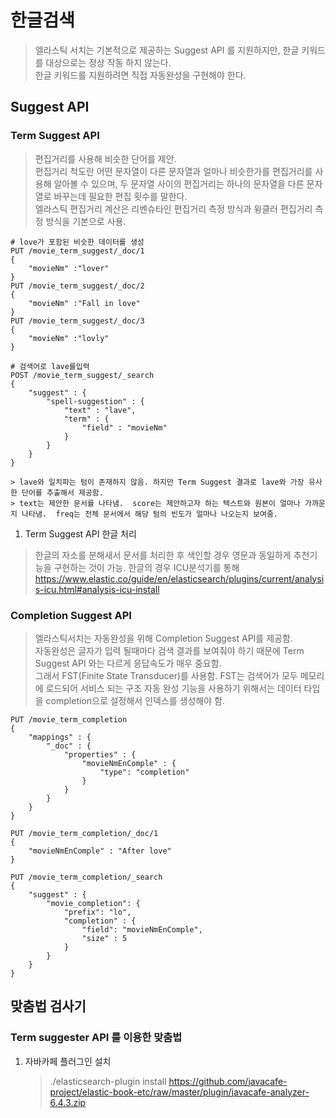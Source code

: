 # 한글검색
> 엘라스틱 서치는 기본적으로 제공하는 Suggest API 를 지원하지만, 한글 키워드를 대상으로는 정상 작동 하지 않는다.  
> 한글 키워드를 지원하려면 직접 자동완성을 구현해야 한다.  

## Suggest API

### Term Suggest API
> 편집거리를 사용해 비슷한 단어를 제안.  
> 편집거리 척도란 어떤 문자열이 다른 문자열과 얼마나 비슷한가를 편집거리를 사용해 알아볼 수 있으며, 두 문자열 사이의 편집거리는 하나의 문자열을 다른 문자열로 바꾸는데 필요한 편집 횟수를 말한다.  
> 엘라스틱 편집거리 계산은 리벤슈타인 편집거리 측정 방식과 윙클러 편집거리 측정 방식을 기본으로 사용.  

```
# love가 포함된 비슷한 데이터를 생성
PUT /movie_term_suggest/_doc/1
{
    "movieNm" :"lover"
}
PUT /movie_term_suggest/_doc/2
{
    "movieNm" :"Fall in love"
}
PUT /movie_term_suggest/_doc/3
{
    "movieNm" :"lovly"
}

# 검색어로 lave를입력
POST /movie_term_suggest/_search
{
    "suggest" : {
        "spell-suggestion" : {
            "text" : "lave",
            "term" : {
                "field" : "movieNm"
            }
        }
    }
}

> lave와 일치파는 텀이 존재하지 않음. 하지만 Term Suggest 결과로 lave와 가장 유사한 단어를 추출해서 제공함.  
> text는 제안한 문서를 나타냄.  score는 제안하고자 하는 텍스트와 원본이 얼마나 가까운지 나타냄.  freq는 전체 문서에서 해당 텀의 빈도가 얼마나 나오는지 보여줌.
```

1. Term Suggest API 한글 처리
> 한글의 자소를 분해새서 문서를 처리한 후 색인할 경우 영문과 동일하게 추천기능을 구현하는 것이 가능.
> 한글의 경우 ICU분석기를 통해
> https://www.elastic.co/guide/en/elasticsearch/plugins/current/analysis-icu.html#analysis-icu-install

### Completion Suggest API
> 엘라스틱서치는 자동완성을 위해 Completion Suggest API를 제공함.  
> 자동완성은 글자가 입력 될때마다 검색 결과를 보여줘야 하기 때문에 Term Suggest API 와는 다르게 응답속도가 매우 중요함.  
> 그래서 FST(Finite State Transducer)를 사용함. FST는 검색어가 모두 메모리에 로드되어 서비스 되는 구조
> 자동 완성 기능을 사용하기 위해서는 데이터 타입을 completion으로 설정해서 인덱스를 생성해야 함. 

```
PUT /movie_term_completion
{
    "mappings" : {
        "_doc" : {
            "properties" : {
                "movieNmEnComple" : {
                    "type": "completion"
                }
            }
        }
    }
}

PUT /movie_term_completion/_doc/1
{
    "movieNmEnComple" : "After love"
}

PUT /movie_term_completion/_search
{
    "suggest" : {
    	"movie_completion": {
    		"prefix": "lo",
    		"completion" : {
    			"field": "movieNmEnComple",
    			"size" : 5
    		}
    	}
    }
}
```

## 맞춤법 검사기

### Term suggester API 를 이용한 맞춤법    

1. 자바카페 플러그인 설치  
    > ./elasticsearch-plugin install https://github.com/javacafe-project/elastic-book-etc/raw/master/plugin/javacafe-analyzer-6.4.3.zip
